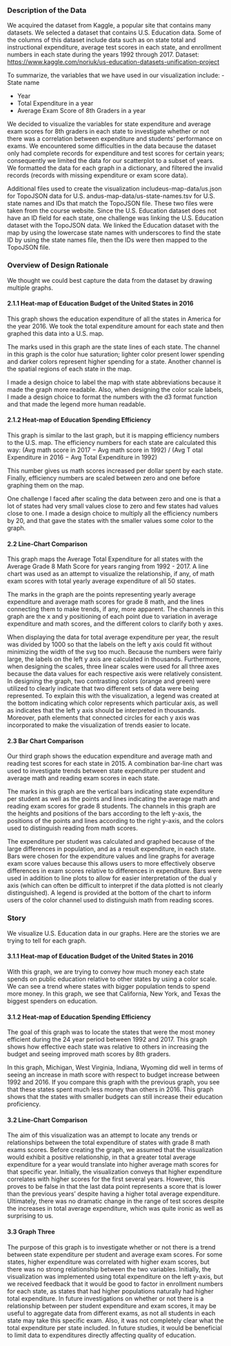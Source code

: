### Description of the Data
We acquired the ​dataset​ from Kaggle, a popular site that contains many datasets. We selected a dataset that contains U.S. Education data. Some of the columns of this dataset include data such as on state total and instructional expenditure, average test scores in each state, and enrollment numbers in each state during the years 1992 through 2017. Dataset: ​https://www.kaggle.com/noriuk/us-education-datasets-unification-project

To summarize, the variables that we have used in our visualization include: - State name
  - Year
  - Total Expenditure in a year
  - Average Exam Score of 8th Graders in a year
  
We decided to visualize the variables for state expenditure and average exam scores for 8th graders in each state to investigate whether or not there was a correlation between expenditure and students’ performance on exams. We encountered some difficulties in the data because the dataset only had complete records for expenditure and test scores for certain years; consequently we limited the data for our scatterplot to a subset of years. We formatted the data for each graph in a dictionary, and filtered the invalid records (records with missing expenditure or exam score data).

Additional files used to create the visualization include ​us-map-data/us.json​ for TopoJSON data for U.S. and ​us-map-data/us-state-names.tsv​ for U.S. state names and IDs that match the TopoJSON file. These two files were taken from the course website. Since the U.S. Education dataset does not have an ID field for each state, one challenge was linking the U.S. Education dataset with the TopoJSON data. We linked the Education dataset with the map by using the lowercase state names with underscores to find the state ID by using the state names file, then the IDs were then mapped to the TopoJSON file.
  
### Overview of Design Rationale

We thought we could best capture the data from the dataset by drawing multiple graphs.

#### 2.1.1 Heat-map of Education Budget of the United States in 2016

This graph shows the education expenditure of all the states in America for the year 2016. We took the total expenditure amount for each state and then graphed this data into a U.S. map.

The marks used in this graph are the state lines of each state. The channel in this graph is the color hue saturation; lighter color present lower spending and darker colors represent higher spending for a state. Another channel is the spatial regions of each state in the map.

I made a design choice to label the map with state abbreviations because it made the graph more readable. Also, when designing the color scale labels, I made a design choice to format the numbers with the d3 format function and that made the legend more human readable.

#### 2.1.2 Heat-map of Education Spending Efficiency

This graph is similar to the last graph, but it is mapping efficiency numbers to the U.S.
map. The efficiency numbers for each state are calculated this way:
(Avg math score in 2017 − Avg math score in 1992) / (Avg T otal Expenditure in 2016 − Avg Total Expenditure in 1992)

This number gives us math scores increased per dollar spent by each state. Finally, efficiency numbers are scaled between zero and one before graphing them on the map.

One challenge I faced after scaling the data between zero and one is that a lot of states had very small values close to zero and few states had values close to one. I made a design choice to multiply all the efficiency numbers by 20, and that gave the states with the smaller values some color to the graph.

#### 2.2 Line-Chart Comparison
 
This graph maps the Average Total Expenditure for all states with the Average Grade 8 Math Score for years ranging from 1992 - 2017. A line chart was used as an attempt to visualize the relationship, if any, of math exam scores with total yearly average expenditure of all 50 states.

The marks in the graph are the points representing yearly average expenditure and average math scores for grade 8 math, and the lines connecting them to make trends, if any, more apparent. The channels in this graph are the x and y positioning of each point due to variation in average expenditure and math scores, and the different colors to clarify both y axes.

When displaying the data for total average expenditure per year, the result was divided by 1000 so that the labels on the left y axis could fit without minimizing the width of the svg too much. Because the numbers were fairly large, the labels on the left y axis are calculated in thousands. Furthermore, when designing the scales, three linear scales were used for all three axes because the data values for each respective axis were relatively consistent. In designing the graph, two contrasting colors (orange and green) were utilized to clearly indicate that two different sets of data were being represented. To explain this with the visualization, a legend was created at the bottom indicating which color represents which particular axis, as well as indicates that the left y axis should be interpreted in thousands. Moreover, path elements that connected circles for each y axis was incorporated to make the visualization of trends easier to locate.

#### 2.3 Bar Chart Comparison

Our third graph shows the education expenditure and average math and reading test scores for each state in 2015. A combination bar-line chart was used to investigate trends between state expenditure per student and average math and reading exam scores in each state.

The marks in this graph are the vertical bars indicating state expenditure per student as well as the points and lines indicating the average math and reading exam scores for grade 8 students. The channels in this graph are the heights and positions of the bars according to the left y-axis, the positions of the points and lines according to the right y-axis, and the colors used to distinguish reading from math scores.

The expenditure per student was calculated and graphed because of the large differences in population, and as a result expenditure, in each state. Bars were chosen for the expenditure values and line graphs for average exam score values because this allows users to more effectively observe differences in exam scores relative to differences in expenditure. Bars were used in addition to line plots to allow for easier interpretation of the dual y axis (which can often be difficult to interpret if the data plotted is not clearly distinguished). A legend is provided at the bottom of the chart to inform users of the color channel used to distinguish math from reading scores.

### Story

We visualize U.S. Education data in our graphs. Here are the stories we are trying to tell for each graph.

#### 3.1.1 Heat-map of Education Budget of the United States in 2016

With this graph, we are trying to convey how much money each state spends on public education relative to other states by using a color scale. We can see a trend where states with bigger population tends to spend more money. In this graph, we see that California, New York, and Texas the biggest spenders on education.

#### 3.1.2 Heat-map of Education Spending Efficiency

The goal of this graph was to locate the states that were the most money efficient during the 24 year period between 1992 and 2017. This graph shows how effective each state was relative to others in increasing the budget and seeing improved math scores by 8th graders.

In this graph, Michigan, West Virginia, Indiana, Wyoming did well in terms of seeing an increase in math score with respect to budget increase between 1992 and 2016. If you compare this graph with the previous graph, you see that these states spent much less money than others in 2016. This graph shows that the states with smaller budgets can still increase their education proficiency.

#### 3.2 Line-Chart Comparison

The aim of this visualization was an attempt to locate any trends or relationships between the total expenditure of states with grade 8 math exams scores. Before creating the graph, we assumed that the visualization would exhibit a positive relationship, in that a greater total average expenditure for a year would translate into higher average math scores for that specific year. Initially, the visualization conveys that higher expenditure correlates with higher scores for the first several years. However, this proves to be false in that the last data point represents a score that is lower than the previous years’ despite having a higher total average expenditure. Ultimately, there was no dramatic change in the range of test scores despite the increases in total average expenditure, which was quite ironic as well as surprising to us.

#### 3.3 Graph Three

The purpose of this graph is to investigate whether or not there is a trend between state expenditure per student and average exam scores. For some states, higher expenditure was correlated with higher exam scores, but there was no strong relationship between the two variables. Initially, the visualization was implemented using total expenditure on the left y-axis, but we received feedback that it would be good to factor in enrollment numbers for each state, as states that had higher populations naturally had higher total expenditure. In future investigations on whether or not there is a relationship between per student expenditure and exam scores, it may be useful to aggregate data from different exams, as not all students in each state may take this specific exam. Also, it was not completely clear what the total expenditure per state included. In future studies, it would be beneficial to limit data to expenditures directly affecting quality of education.
